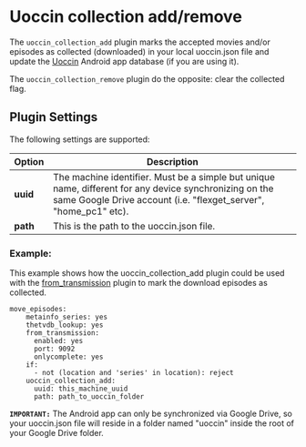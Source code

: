 # Uoccin collection add/remove
The `uoccin_collection_add` plugin marks the accepted movies and/or episodes as collected (downloaded) in your local uoccin.json file and update the [Uoccin](https://play.google.com/store/apps/details?id=net.ggelardi.uoccin) Android app database (if you are using it).

The `uoccin_collection_remove` plugin do the opposite: clear the collected flag.

## Plugin Settings
The following settings are supported:



|  Option  |  Description  |
| --- | --- |
| **uuid** | The machine identifier. Must be a simple but unique name, different for any device synchronizing on the same Google Drive account (i.e. "flexget_server", "home_pc1" etc). |
| **path** | This is the path to the uoccin.json file. |


### Example:
This example shows how the uoccin_collection_add plugin could be used with the [from_transmission](/Plugins/from_transmission) plugin to mark the download episodes as collected.

```
move_episodes:
    metainfo_series: yes
    thetvdb_lookup: yes
    from_transmission:
      enabled: yes
      port: 9092
      onlycomplete: yes
    if:
      - not (location and 'series' in location): reject
    uoccin_collection_add:
      uuid: this_machine_uuid
      path: path_to_uoccin_folder
```
  
**`IMPORTANT:`** The Android app can only be synchronized via Google Drive, so your uoccin.json file will reside in a folder named "uoccin" inside the root of your Google Drive folder.